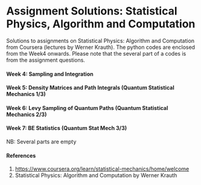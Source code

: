 # Assignment Solutions: Statistical Physics, Algorithm and Computation
Solutions to assignments on Statistical Physics: Algorithm and Computation from Coursera (lectures by Werner Krauth). The python codes are enclosed from the Week4 onwards. Please note that the several part of a codes is from the assignment questions.  

#### Week 4: Sampling and Integration 
#### Week 5: Density Matrices and Path Integrals (Quantum Statistical Mechanics 1/3)
#### Week 6: Levy Sampling of Quantum Paths (Quantum Statistical Mechanics 2/3)
#### Week 7: BE Statistics (Quantum Stat Mech 3/3) 
NB: Several parts are empty

#### References
1. https://www.coursera.org/learn/statistical-mechanics/home/welcome
2. Statistical Physics: Algorithm and Computation by Werner Krauth
